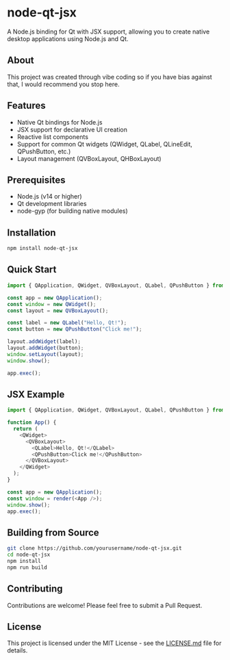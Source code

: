 # node-qt-jsx

A Node.js binding for Qt with JSX support, allowing you to create native desktop applications using Node.js and Qt.

## About

This project was created through vibe coding so if you have bias against that, I would recommend you stop here.

## Features

- Native Qt bindings for Node.js
- JSX support for declarative UI creation
- Reactive list components
- Support for common Qt widgets (QWidget, QLabel, QLineEdit, QPushButton, etc.)
- Layout management (QVBoxLayout, QHBoxLayout)

## Prerequisites

- Node.js (v14 or higher)
- Qt development libraries
- node-gyp (for building native modules)

## Installation

```bash
npm install node-qt-jsx
```

## Quick Start

```typescript
import { QApplication, QWidget, QVBoxLayout, QLabel, QPushButton } from 'node-qt-jsx';

const app = new QApplication();
const window = new QWidget();
const layout = new QVBoxLayout();

const label = new QLabel("Hello, Qt!");
const button = new QPushButton("Click me!");

layout.addWidget(label);
layout.addWidget(button);
window.setLayout(layout);
window.show();

app.exec();
```

## JSX Example

```typescript
import { QApplication, QWidget, QVBoxLayout, QLabel, QPushButton } from 'node-qt-jsx';

function App() {
  return (
    <QWidget>
      <QVBoxLayout>
        <QLabel>Hello, Qt!</QLabel>
        <QPushButton>Click me!</QPushButton>
      </QVBoxLayout>
    </QWidget>
  );
}

const app = new QApplication();
const window = render(<App />);
window.show();
app.exec();
```

## Building from Source

```bash
git clone https://github.com/yourusername/node-qt-jsx.git
cd node-qt-jsx
npm install
npm run build
```

## Contributing

Contributions are welcome! Please feel free to submit a Pull Request.

## License

This project is licensed under the MIT License - see the [LICENSE.md](LICENSE.md) file for details. 